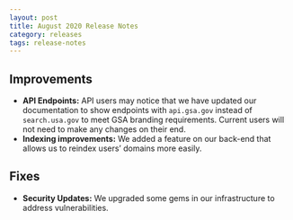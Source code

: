 ```yaml
---
layout: post
title: August 2020 Release Notes
category: releases
tags: release-notes
---
```


## Improvements

* **API Endpoints:** API users may notice that we have updated our documentation to show endpoints with `api.gsa.gov` instead of `search.usa.gov` to meet GSA branding requirements. Current users will not need to make any changes on their end. 
* **Indexing improvements:** We added a feature on our back-end that allows us to reindex users’ domains more easily.

## Fixes

* **Security Updates:** We upgraded some gems in our infrastructure to address vulnerabilities.